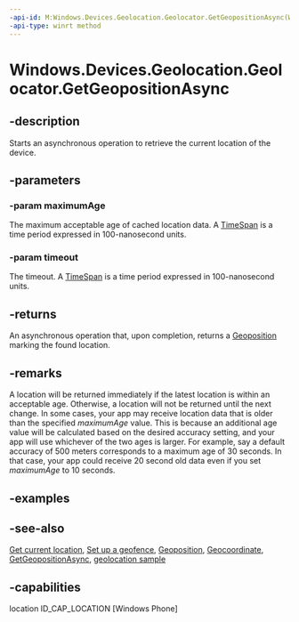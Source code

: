 ```yaml
---
-api-id: M:Windows.Devices.Geolocation.Geolocator.GetGeopositionAsync(Windows.Foundation.TimeSpan,Windows.Foundation.TimeSpan)
-api-type: winrt method
---
```


<!-- Method syntax
public Windows.Foundation.IAsyncOperation<Windows.Devices.Geolocation.Geoposition> GetGeopositionAsync(Windows.Foundation.TimeSpan maximumAge, Windows.Foundation.TimeSpan timeout)
-->

# Windows.Devices.Geolocation.Geolocator.GetGeopositionAsync

## -description
Starts an asynchronous operation to retrieve the current location of the device.

## -parameters
### -param maximumAge
The maximum acceptable age of cached location data. A [TimeSpan](../windows.foundation/timespan.md) is a time period expressed in 100-nanosecond units.

### -param timeout
The timeout. A [TimeSpan](../windows.foundation/timespan.md) is a time period expressed in 100-nanosecond units.

## -returns
An asynchronous operation that, upon completion, returns a [Geoposition](geoposition.md) marking the found location.

## -remarks
A location will be returned immediately if the latest location is within an acceptable age. Otherwise, a location will not be returned until the next change. In some cases, your app may receive location data that is older than the specified *maximumAge* value. This is because an additional age value will be calculated based on the desired accuracy setting, and your app will use whichever of the two ages is larger. For example, say a default accuracy of 500 meters corresponds to a maximum age of 30 seconds. In that case, your app could receive 20 second old data even if you set *maximumAge* to 10 seconds.

## -examples

## -see-also
[Get current location](https://msdn.microsoft.com/library/24dc9a41-8cc1-48b0-bc6d-24bf571afcc8), [Set up a geofence](https://msdn.microsoft.com/library/a3a46e03-0751-4dbd-a2a1-2323db09bdba), [Geoposition](geoposition.md), [Geocoordinate](geocoordinate.md), [GetGeopositionAsync](geolocator_getgeopositionasync_189682258.md), [geolocation sample](https://go.microsoft.com/fwlink/p/?linkid=533278)

## -capabilities
location
ID_CAP_LOCATION [Windows Phone]
